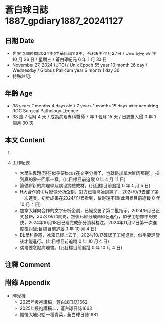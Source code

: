 [_metadata_:encoding]: - "utf-8"
[_metadata_:language]: - "zh-Hant-TW"
[_metadata_:fileformat]: - "markdown"
[_metadata_:MIME_type]: - "text/plain"
[_metadata_:markdown_version]: - "commonmark version 0.30"
[_metadata_:markdown_spec]: - "https://spec.commonmark.org/0.30/"

# 蒼白球日誌1887_gpdiary1887_20241127 #

## 日期 Date ##

* 世界協調時間2024年(中華民國113年，令和6年)11月27日 / Unix 紀元 55 年 10 月 26 日 / 星期三 / 蒼白球紀元 6 年 1 月 30 日
* November 27, 2024 (UTC) / Unix Epoch 55 year 10 month 26 day / Wednesday / Globus Pallidum year 6 month 1 day 30
* 特殊註記:

## 年齡 Age ##

* 38 years 7 months 4 days old / 7 years 1 months 15 days after acquiring ROC Surgical Pathology Licence
* 38 歲 7 個月 4 天 / 成為病理專科醫師 7 年 1 個月 15 天 / 日誌被入侵 0 年 1 個月 30 天

## 本文 Content ##

1. 

2. 工作紀要

    - 大學生專題(現在似乎要focus在文字分析了，也就是加拿大鮮肉那邊)。搞到真的像一回事一樣。(此目標目前追蹤 0 年 4 月 11 日)
    - 籌備嶄新的病理學及病理實驗教材。(此目標目前追蹤 0 年 4 月 5 日)
    - H大合作的切片影像分析企劃，對方已經開始訓練了，2024/9/9去催了第一次進度。初步成果在2024/11/15看到，做得還不錯(此目標目前追蹤 0 年 10 月 4 日)
    - 加拿大鮮肉合作的文字分析企劃，已經交出了第二批指示。2024/9月已正式發薪，2024/9/14開跑，然後已經分成兩組在進行，似乎比想像中的要快，2024年10月18日已經完成部分資料標注。2024年11月17日第一次進度檢討(此目標目前追蹤 0 年 10 月 4 日)
    - BL學科搬遷，冰箱已經上去了，2024/10/17確認了工程進度，似乎要評鑒後才能進行。(此目標目前追蹤 0 年 10 月 4 日)
    - 偶爾要念點病理書。(此目標目前追蹤 0 年 10 月 4 日)

## 注釋 Comment ##


## 附錄 Appendix ##

* 時光機
    - 2025年授袍講稿，蒼白球日誌1662
    - 2025年授袍講稿二，蒼白球日誌1663
    - 錯怪大埔只給一種青菜，蒼白球日誌1881
